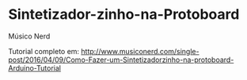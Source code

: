 # Sintetizador-zinho-na-Protoboard

Músico Nerd

Tutorial completo em: http://www.musiconerd.com/single-post/2016/04/09/Como-Fazer-um-Sintetizadorzinho-na-protoboard-Arduino-Tutorial
